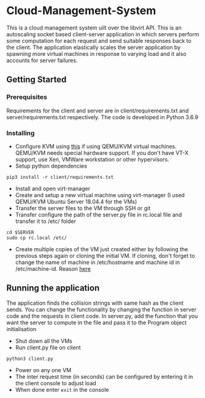 # Cloud-Management-System
This is a cloud management system uilt over the libvirt API. This is an autoscaling socket based client-server application in which servers perform some computation for each request and send suitable responses back to the client. 
The application elastically scales the server application by spawning more virtual machines in response to varying load and it also accounts for server failures.
## Getting Started



### Prerequisites

Requirements for the client and server are in client/requirements.txt and server/requirements.txt respectively. The code is developed in Python 3.6.9


### Installing


- Configure KVM using [this](https://www.linuxtechi.com/install-configure-kvm-ubuntu-18-04-server/) if using QEMU/KVM virtual machines. QEMU/KVM needs special hardware support. If you don't have VT-X support, use Xen, VMWare workstation or other hypervisors.
- Setup python dependencies
```
pip3 install -r client/requirements.txt 
```
- Install and open virt-manager
- Create and setup a new virtual machine using virt-manager (I used QEMU/KVM Ubuntu Server 18.04.4 for the VMs)
- Transfer the server files to the VM through SSH or git
- Transfer configure the path of the server.py file in rc.local file and transfer it to /etc/ folder 

```
cd $SERVER
sudo cp rc.local /etc/
```

- Create multiple copies of the VM just created either by following the previous steps again or cloning the initial VM. If cloning, don't forget to change the name of machine in /etc/hostname and machine id in /etc/machine-id. Reason [here](https://jaylacroix.com/fixing-ubuntu-18-04-virtual-machines-that-fight-over-the-same-ip-address/)


## Running the application

The application finds the collision strings with same hash as the client sends. You can change the functionality by changing the function in server code and the requests in client code. In server.py, add the function that you want the server to compute in the file and pass it to the Program object initialisation 

- Shut down all the VMs
- Run client.py file on client

```
python3 client.py
```
- Power on any one VM
- The inter request time (in seconds) can be configured by entering it in the client console to adjust load
- When done enter ```exit``` in the console
